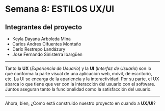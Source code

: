 # Semana 8: ESTILOS UX/UI

## Integrantes del proyecto

- Keyla Dayana Arboleda Mina
- Carlos Andres Cifuentes Montaño
- Darío Restrepo Landázury
- Jose Fernando Sinisterra Ibargüen

---

Tanto la **UX** (*Experiencia de Usuario*) y la **UI** (*Interfaz de Usuario*) son lo que conforma la parte visual de una aplicación web, móvil, de escritorio, etc. La UI se encarga de la apariencia y la interactividad. Por su parte, el UX abarca lo que tiene que ver con la interacción del usuario con el software. Juntos aseguran tanto la funcionalidad como la satisfacción del usuario.

---

Ahora, bien, ¿Como está construido nuestro proyecto en cuando a **UX/UI**?
